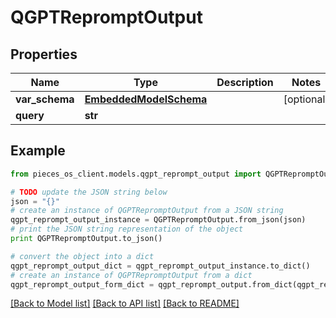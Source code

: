 # QGPTRepromptOutput


## Properties
Name | Type | Description | Notes
------------ | ------------- | ------------- | -------------
**var_schema** | [**EmbeddedModelSchema**](EmbeddedModelSchema.md) |  | [optional] 
**query** | **str** |  | 

## Example

```python
from pieces_os_client.models.qgpt_reprompt_output import QGPTRepromptOutput

# TODO update the JSON string below
json = "{}"
# create an instance of QGPTRepromptOutput from a JSON string
qgpt_reprompt_output_instance = QGPTRepromptOutput.from_json(json)
# print the JSON string representation of the object
print QGPTRepromptOutput.to_json()

# convert the object into a dict
qgpt_reprompt_output_dict = qgpt_reprompt_output_instance.to_dict()
# create an instance of QGPTRepromptOutput from a dict
qgpt_reprompt_output_form_dict = qgpt_reprompt_output.from_dict(qgpt_reprompt_output_dict)
```
[[Back to Model list]](../README.md#documentation-for-models) [[Back to API list]](../README.md#documentation-for-api-endpoints) [[Back to README]](../README.md)


